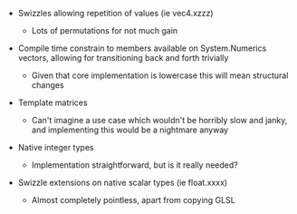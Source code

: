 - Swizzles allowing repetition of values (ie vec4.xzzz)
  - Lots of permutations for not much gain
- Compile time constrain to members available on System.Numerics vectors, allowing for transitioning back and forth trivially
  - Given that core implementation is lowercase this will mean structural changes
- Template matrices
  - Can't imagine a use case which wouldn't be horribly slow and janky, and implementing this would be a nightmare anyway
- Native integer types
  - Implementation straightforward, but is it really needed?

- Swizzle extensions on native scalar types (ie float.xxxx)
  - Almost completely pointless, apart from copying GLSL

